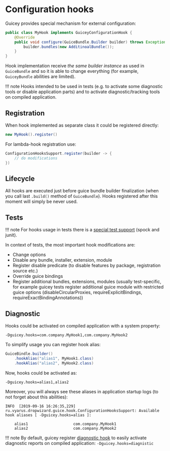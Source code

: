 # Configuration hooks

Guicey provides special mechanism for external configuration:

```java
public class MyHook implements GuiceyConfigurationHook {
    @Override
    public void configure(GuiceBundle.Builder builder) throws Exception {
        builder.bundles(new AdditinoalBundle());    
    }       
}
```

Hook implementation receive *the same builder instance* as used in `GuiceBundle` 
and so it is able to change everything (for example, `GuiceyBundle` abilities are limited).

!!! note
    Hooks intended to be used in tests (e.g. to activate some diagnostic tools or disable application parts)
    and to activate diagnostic/tracking tools on compiled application.

## Registration

When hook implemented as separate class it could be registered directly:

```java
new MyHook().register()
```

For lambda-hook registration use:

```java
ConfigurationHooksSupport.register(builder -> { 
    // do modifications 
})
```

## Lifecycle

All hooks are executed just before guice bundle builder finalization (when you call last `.build()` 
method of `GuiceBundle`). Hooks registered after this moment will simply be never used.           

## Tests

!!! note
    For hooks usage in tests there is a [special test support](test/overview.md) (spock and junit).

In context of tests, the most important hook modifications are:
 
* Change options
* Disable any bundle, installer, extension, module
* Register disable predicate (to disable features by package, registration source etc.)
* Override guice bindings
* Register additional bundles, extensions, modules (usually test-specific, for example guicey tests register 
additional guice module with restricted guice options (disableCircularProxies, requireExplicitBindings, requireExactBindingAnnotations))

## Diagnostic

Hooks could be activated on compiled application with a system property:

```
-Dguicey.hooks=com.company.MyHook1,com.company.MyHook2 
```

To simplify usage you can register hook alias:

```java    
GuiceBindle.builder()
    .hookAlias("alias1", MyHook1.class)
    .hookAlias("alias2", MyHook2.class)   
```

Now, hooks could be activated as: 

```
-Dguicey.hooks=alias1,alias2 
```

Moreover, you will always see these aliases in application startup logs (to not forget about this abilities):

```
INFO  [2019-09-16 16:26:35,229] ru.vyarus.dropwizard.guice.hook.ConfigurationHooksSupport: Available hook aliases [ -Dguicey.hooks=alias ]: 

    alias1                    com.company.MyHook1
    alias2                    com.company.MyHook2
```                                          

!!! note
    By default, guicey register [diagnostic hook](diagnostic/diagnostic-tools.md#diagnostic-hook)
    to easily activate diagnostic reports on compiled application:
    ```
    -Dguicey.hooks=diagnistic
    ```
